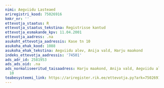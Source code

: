 ```yaml
---
nimi: Aegviidu Lasteaed
ariregistri_kood: 75026916
kmkr_nr: ''
ettevotja_staatus: R
ettevotja_staatus_tekstina: Registrisse kantud
ettevotja_esmakande_kpv: 11.04.2001
ettevotja_aadress: .na
asukoht_ettevotja_aadressis: Kase tn 10
asukoha_ehak_kood: 1088
asukoha_ehak_tekstina: Aegviidu alev, Anija vald, Harju maakond
indeks_ettevotja_aadressis: '74501'
ads_adr_id: 2581953
ads_ads_oid: .na
ads_normaliseeritud_taisaadress: Harju maakond, Anija vald, Aegviidu alev, Kase tn
  10
teabesysteemi_link: https://ariregister.rik.ee/ettevotja.py?ark=75026916&ref=rekvisiidid
---
```

